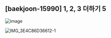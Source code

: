 ## [baekjoon-15990] 1, 2, 3 더하기 5

![image](https://user-images.githubusercontent.com/22045163/99809431-9e374880-2b85-11eb-8108-a22ebe22a9b0.png)

![IMG_3E4C86D36612-1](https://user-images.githubusercontent.com/22045163/99809685-fec68580-2b85-11eb-8791-f6e168364e23.jpeg)
